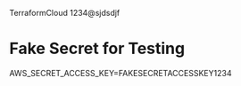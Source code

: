 TerraformCloud 1234@sjdsdjf

# Fake Secret for Testing
AWS_SECRET_ACCESS_KEY=FAKESECRETACCESSKEY1234
